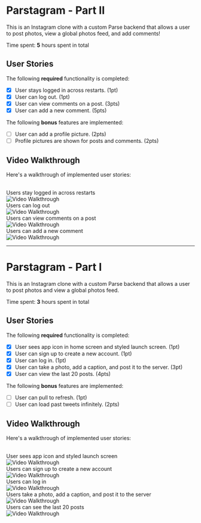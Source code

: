 # Parstagram - Part II

This is an Instagram clone with a custom Parse backend that allows a user to post photos, view a global photos feed, and add comments!

Time spent: **5** hours spent in total

## User Stories

The following **required** functionality is completed:

- [x] User stays logged in across restarts. (1pt)
- [x] User can log out. (1pt)
- [x] User can view comments on a post. (3pts)
- [x] User can add a new comment. (5pts)

The following **bonus** features are implemented:

- [ ] User can add a profile picture. (2pts)
- [ ] Profile pictures are shown for posts and comments. (2pts)

## Video Walkthrough

Here's a walkthrough of implemented user stories:

<br>
Users stay logged in across restarts <br>
<img src='http://g.recordit.co/qAJO56wqQv.gif' title='Video Walkthrough' width='' alt='Video Walkthrough' />

<br>
Users can log out<br>
<img src='http://g.recordit.co/WjeEqccqdA.gif' title='Video Walkthrough' width='' alt='Video Walkthrough' />

<br>
Users can view comments on a post<br>
<img src='http://g.recordit.co/H5F7hHe29j.gif' title='Video Walkthrough' width='' alt='Video Walkthrough' />

<br>
Users can add a new comment<br>
<img src='http://g.recordit.co/XoHHeugoH2.gif' title='Video Walkthrough' width='' alt='Video Walkthrough' />

---

# Parstagram - Part I

This is an Instagram clone with a custom Parse backend that allows a user to post photos and view a global photos feed.

Time spent: **3** hours spent in total

## User Stories

The following **required** functionality is completed:

- [x] User sees app icon in home screen and styled launch screen. (1pt)
- [x] User can sign up to create a new account. (1pt)
- [x] User can log in. (1pt)
- [x] User can take a photo, add a caption, and post it to the server. (3pt)
- [x] User can view the last 20 posts. (4pts)

The following **bonus** features are implemented:

- [ ] User can pull to refresh. (1pt)
- [ ] User can load past tweets infinitely. (2pts)

## Video Walkthrough

Here's a walkthrough of implemented user stories:

<br>
User sees app icon and styled launch screen <br>
<img src='http://g.recordit.co/952fNWimyL.gif' title='Video Walkthrough' width='' alt='Video Walkthrough' />

<br>
Users can sign up to create a new account <br>
<img src='http://g.recordit.co/vjDY04XmrB.gif' title='Video Walkthrough' width='' alt='Video Walkthrough' />

<br>
Users can log in <br>
<img src='http://g.recordit.co/jKuy07mMJU.gif' title='Video Walkthrough' width='' alt='Video Walkthrough' />

<br>
Users take a photo, add a caption, and post it to the server <br>
<img src='http://g.recordit.co/frnQb2QATG.gif' title='Video Walkthrough' width='' alt='Video Walkthrough' />

<br>
Users can see the last 20 posts <br>
<img src='http://g.recordit.co/XoITHeqL7o.gif' title='Video Walkthrough' width='' alt='Video Walkthrough' />
